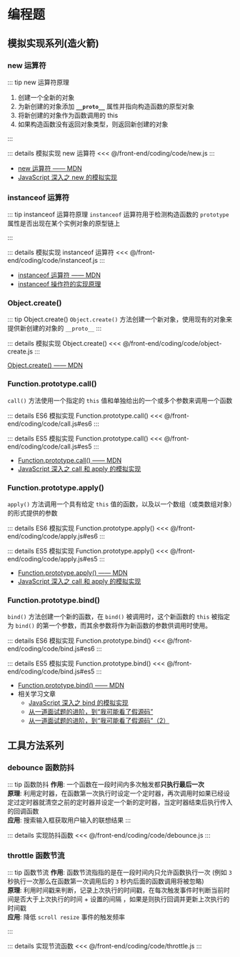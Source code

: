 # 编程题

## 模拟实现系列(造火箭)

### new 运算符

::: tip new 运算符原理

1. 创建一个全新的对象
2. 为新创建的对象添加 **`__proto__`** 属性并指向构造函数的原型对象
3. 将新创建的对象作为函数调用的 this
4. 如果构造函数没有返回对象类型，则返回新创建的对象

:::

::: details 模拟实现 new 运算符
<<< @/front-end/coding/code/new.js
:::

- [new 运算符 —— MDN](https://developer.mozilla.org/zh-CN/docs/Web/JavaScript/Reference/Operators/new)
- [JavaScript 深入之 new 的模拟实现](https://github.com/mqyqingfeng/Blog/issues/13)

### instanceof 运算符

::: tip instanceof 运算符原理
`instanceof` 运算符用于检测构造函数的 `prototype` 属性是否出现在某个实例对象的原型链上

:::

::: details 模拟实现 instanceof 运算符
<<< @/front-end/coding/code/instanceof.js
:::

- [instanceof 运算符 —— MDN](https://developer.mozilla.org/zh-CN/docs/Web/JavaScript/Reference/Operators/instanceof)<br>
- [instanceof 操作符的实现原理](https://juejin.cn/post/6844903613584654344#heading-1)

### Object.create()

::: tip Object.create()
`Object.create()` 方法创建一个新对象，使用现有的对象来提供新创建的对象的 `__proto__`
:::

::: details 模拟实现 Object.create()
<<< @/front-end/coding/code/object-create.js
:::

[Object.create() —— MDN](https://developer.mozilla.org/zh-CN/docs/Web/JavaScript/Reference/Global_Objects/Object/create)

### Function.prototype.call()

`call()` 方法使用一个指定的 `this` 值和单独给出的一个或多个参数来调用一个函数

::: details ES6 模拟实现 Function.prototype.call()
<<< @/front-end/coding/code/call.js#es6
:::

::: details ES5 模拟实现 Function.prototype.call()
<<< @/front-end/coding/code/call.js#es5
:::

- [Function.prototype.call() —— MDN](https://developer.mozilla.org/zh-CN/docs/Web/JavaScript/Reference/Global_Objects/Function/call)
- [JavaScript 深入之 call 和 apply 的模拟实现](https://github.com/mqyqingfeng/Blog/issues/11)

### Function.prototype.apply()

`apply()` 方法调用一个具有给定 `this` 值的函数，以及以一个数组（或类数组对象）的形式提供的参数

::: details ES6 模拟实现 Function.prototype.apply()
<<< @/front-end/coding/code/apply.js#es6
:::

::: details ES5 模拟实现 Function.prototype.apply()
<<< @/front-end/coding/code/apply.js#es5
:::

- [Function.prototype.apply() —— MDN](https://developer.mozilla.org/zh-CN/docs/Web/JavaScript/Reference/Global_Objects/Function/apply)
- [JavaScript 深入之 call 和 apply 的模拟实现](https://github.com/mqyqingfeng/Blog/issues/11)

### Function.prototype.bind()

`bind()` 方法创建一个新的函数，在 `bind()` 被调用时，这个新函数的 `this` 被指定为 `bind()` 的第一个参数，而其余参数将作为新函数的参数供调用时使用。

::: details ES6 模拟实现 Function.prototype.bind()
<<< @/front-end/coding/code/bind.js#es6
:::

::: details ES5 模拟实现 Function.prototype.bind()
<<< @/front-end/coding/code/bind.js#es5
:::

- [Function.prototype.bind() —— MDN](https://developer.mozilla.org/zh-CN/docs/Web/JavaScript/Reference/Global_Objects/Function/bind)
- 相关学习文章
  - [JavaScript 深入之 bind 的模拟实现](https://github.com/mqyqingfeng/Blog/issues/12)
  - [从一道面试题的进阶，到“我可能看了假源码”](https://zhuanlan.zhihu.com/p/25379434)
  - [从一道面试题的进阶，到“我可能看了假源码”（2）](https://zhuanlan.zhihu.com/p/25483361)

## 工具方法系列

### debounce 函数防抖

::: tip 函数防抖
**作用**: 一个函数在一段时间内多次触发都**只执行最后一次** <br>
**原理**: 利用定时器，在函数第一次执行时设定一个定时器，再次调用时如果已经设定过定时器就清空之前的定时器并设定一个新的定时器，当定时器结束后执行传入的回调函数 <br>
**应用**: 搜索输入框获取用户输入的联想结果
:::

::: details 实现防抖函数
<<< @/front-end/coding/code/debounce.js
:::

### throttle 函数节流

::: tip 函数节流
**作用**: 函数节流指指的是在一段时间内只允许函数执行一次 (例如 `3` 秒执行一次那么在函数第一次调用后的 `3` 秒内后面的函数调用将被忽略) <br>
**原理**: 利用时间戳来判断，记录上次执行的时间戳，在每次触发事件时判断当前时间是否大于上次执行的时间 + 设置的间隔 ，如果是则执行回调并更新上次执行的时间戳<br>
**应用**: 降低 `scroll resize` 事件的触发频率

:::

::: details 实现节流函数
<<< @/front-end/coding/code/throttle.js
:::
